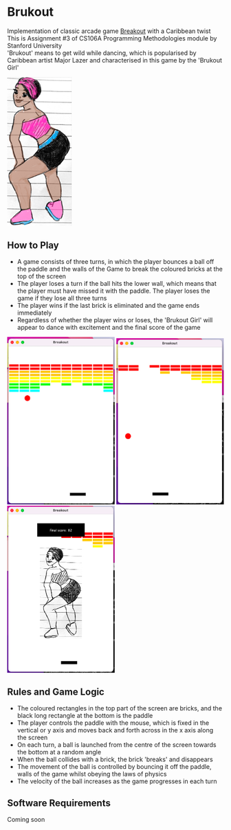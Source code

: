 # Brukout
Implementation of classic arcade game [Breakout](https://en.wikipedia.org/wiki/Breakout_%28video_game%29) with a Caribbean twist  
This is Assignment #3 of CS106A Programming Methodologies module by Stanford University  
'Brukout' means to get wild while dancing, which is popularised by Caribbean artist Major Lazer and characterised in this game by the 'Brukout Girl'

<img src="Images/BrukoutGirl.png" alt="drawing" width="150"/>

## How to Play

- A game consists of three turns, in which the player bounces a ball off the paddle and the walls of the Game to break the coloured bricks at the top of the screen
- The player loses a turn if the ball hits the lower wall, which means that the player must have missed it with the paddle. The player loses the game if they lose all three turns
- The player wins if the last brick is eliminated and the game ends immediately
- Regardless of whether the player wins or loses, the 'Brukout Girl' will appear to dance with excitement and the final score of the game

<img src="Images/BrukoutGame.png" alt="drawing" width="250"/> <img src="Images/BrukoutGame2.png" alt="drawing" width="250"/> <img src="Images/BrukoutGirlDancing.png" alt="drawing" width="250"/>

## Rules and Game Logic 

- The coloured rectangles in the top part of the screen are bricks, and the black long rectangle at the bottom is the paddle
- The player controls the paddle with the mouse, which is fixed in the vertical or y axis and moves back and forth across in the x axis along the screen
- On each turn, a ball is launched from the centre of the screen towards the bottom at a random angle
- When the ball collides with a brick, the brick 'breaks' and disappears
- The movement of  the ball is controlled by bouncing it off the paddle, walls of the game whilst obeying the laws of physics
- The velocity of the ball increases as the game progresses in each turn

## Software Requirements

Coming soon